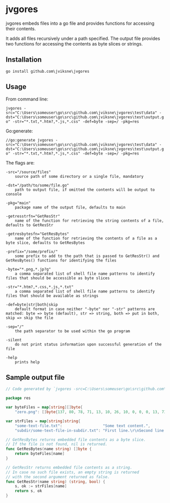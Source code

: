# jvgores

jvgores embeds files into a go file and provides functions for accessing their contents.

It adds all files recursively under a path specified.
The output file provides two functions for accessing the contents as byte slices or strings.

## Installation

`go install github.com\jviksne\jvgores`

## Usage

From command line:

`jvgores -src="C:\Users\someuser\go\src\github.com\jviksne\jvgores\test\data" -dst="C:\Users\someuser\go\src\github.com\jviksne\jvgores\test\output.go" -str="*.txt,*.htm?,*.js,*.css" -def=byte -sep=/ -pkg=res`

Go:generate:

`//go:generate jvgores -src="C:\Users\someuser\go\src\github.com\jviksne\jvgores\test\data" -dst="C:\Users\someuser\go\src\github.com\jviksne\jvgores\test\output.go" -str="*.txt,*.htm?,*.js,*.css" -def=byte -sep=/ -pkg=res`

The flags are:
```
-src="/source/files"
    source path of some directory or a single file, mandatory

-dst="/path/to/some/file.go"
    path to output file, if omitted the contents will be output to console

-pkg="main"
    package name of the output file, defaults to main

-getresstrfn="GetResStr"
    name of the function for retrieving the string contents of a file, defaults to GetResStr

-getresbytesfn="GetResBytes"
    name of the function for retrieving the contents of a file as a byte slice, defaults to GetResBytes

-prefix="/some/prefix/"
    some prefix to add to the path that is passed to GetResStr() and GetResBytes() functions for identifying the files

-byte="*.png,*.jp?g"
    a comma separated list of shell file name patterns to identify files that should be accessible as byte slices

-str="*.htm?,*.css,*.js,*.txt"
    a comma separated list of shell file name patterns to identify files that should be available as strings

-def=byte|str|both|skip
    default format in case neither "-byte" nor "-str" patterns are matched: byte => byte (default), str => string, both => put in both, skip => skip the file

-sep="/"
    the path separator to be used within the go program

-silent
    do not print status information upon successful generation of the file

-help
	prints help
```

## Sample output file

```go
// Code generated by `jvgores -src=C:\Users\someuser\go\src\github.com\jviksne\jvgores\sample\data -dst=C:\Users\someuser\go\src\github.com\jviksne\jvgores\sample\output.go -str=*.txt,*.htm?,*.js,*.css -def=byte -sep=/ -pkg=res`; DO NOT EDIT.

package res

var byteFiles = map[string][]byte{
	"zero.png": []byte{137, 80, 78, 71, 13, 10, 26, 10, 0, 0, 0, 13, 73, 72, 68, 82, 0, 0, 0, 1, 0, 0, 0, 1, 8, 6, 0, 0, 0, 31, 21, 196, 137, 0, 0, 0, 6, 98, 75, 71, 68, 0, 255, 0, 255, 0, 255, 160, 189, 167, 147, 0, 0, 0, 9, 112, 72, 89, 115, 0, 0, 46, 35, 0, 0, 46, 35, 1, 120, 165, 63, 118, 0, 0, 0, 11, 73, 68, 65, 84, 8, 215, 99, 96, 0, 2, 0, 0, 5, 0, 1, 226, 38, 5, 155, 0, 0, 0, 0, 73, 69, 78, 68, 174, 66, 96, 130}}

var strFiles = map[string]string{
	"some-text-file.txt":                  "Some text content.",
	"subdir/some-text-file-in-subdir.txt": "First line.\r\nSecond line.\r\nVarious 'quotes' \"on\" `this` line.\r\n"}

// GetResBytes returns embedded file contents as a byte slice.
// If the file is not found, nil is returned.
func GetResBytes(name string) []byte {
	return byteFiles[name]
}

// GetResStr returns embedded file contents as a string.
// In case no such file exists, an empty string is returned
// with the second argument returned as false.
func GetResStr(name string) (string, bool) {
	s, ok := strFiles[name]
	return s, ok
}
```

